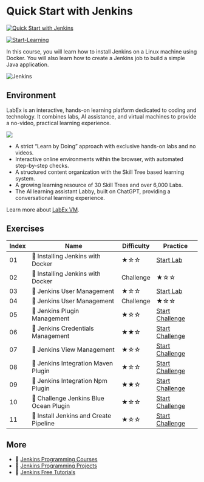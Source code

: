 # Quick Start with Jenkins

[![Quick Start with Jenkins](https://cover-creator.appbot.io/quick-start-with-jenkins.png)](https://labex.io/courses/quick-start-with-jenkins)

[![Start-Learning](https://img.shields.io/badge/Start-Learning-whitesmoke?style=for-the-badge)](https://labex.io/courses/quick-start-with-jenkins)

In this course, you will learn how to install Jenkins on a Linux machine using Docker. You will also learn how to create a Jenkins job to build a simple Java application.

![Jenkins](https://img.shields.io/badge/Jenkins-whitesmoke?style=for-the-badge&logo=jenkins)


## Environment

LabEx is an interactive, hands-on learning platform dedicated to coding and technology. It combines labs, AI assistance, and virtual machines to provide a no-video, practical learning experience.

![](https://tutorial-screenshot.getvm.io/images/vm-1725247253.png)

- A strict “Learn by Doing” approach with exclusive hands-on labs and no videos.
- Interactive online environments within the browser, with automated step-by-step checks.
- A structured content organization with the Skill Tree based learning system.
- A growing learning resource of 30 Skill Trees and over 6,000 Labs.
- The AI learning assistant Labby, built on ChatGPT, providing a conversational learning experience.

Learn more about [LabEx VM](https://support.labex.io/using-labex/virtual-machine).

## Exercises

|   Index | Name                                         | Difficulty   | Practice                                                                                                                   |
|---------|----------------------------------------------|--------------|----------------------------------------------------------------------------------------------------------------------------|
|      01 | 📖 Installing Jenkins with Docker             | ★☆☆          | <a target='_blank' href='https://labex.io/tutorials/jenkins-installing-jenkins-with-docker-391174'>Start Lab</a>           |
|      02 | 🎯 Installing Jenkins with Docker | Challenge | ★☆☆          | <a target='_blank' href='https://labex.io/labs/jenkins-installing-jenkins-with-docker-challenge-29061'>Start Challenge</a> |
|      03 | 📖 Jenkins User Management                    | ★☆☆          | <a target='_blank' href='https://labex.io/tutorials/jenkins-jenkins-user-management-391302'>Start Lab</a>                  |
|      04 | 🎯 Jenkins User Management | Challenge        | ★☆☆          | <a target='_blank' href='https://labex.io/labs/jenkins-jenkins-user-management-challenge-149236'>Start Challenge</a>       |
|      05 | 🎯 Jenkins Plugin Management                  | ★☆☆          | <a target='_blank' href='https://labex.io/labs/jenkins-jenkins-plugin-management-40829'>Start Challenge</a>                |
|      06 | 🎯 Jenkins Credentials Management             | ★★☆          | <a target='_blank' href='https://labex.io/labs/jenkins-jenkins-credentials-management-67529'>Start Challenge</a>           |
|      07 | 🎯 Jenkins View Management                    | ★☆☆          | <a target='_blank' href='https://labex.io/labs/jenkins-jenkins-view-management-67545'>Start Challenge</a>                  |
|      08 | 🎯 Jenkins Integration Maven Plugin           | ★☆☆          | <a target='_blank' href='https://labex.io/labs/jenkins-jenkins-integration-maven-plugin-189626'>Start Challenge</a>        |
|      09 | 🎯 Jenkins Integration Npm Plugin             | ★★☆          | <a target='_blank' href='https://labex.io/labs/jenkins-jenkins-integration-npm-plugin-148879'>Start Challenge</a>          |
|      10 | 🎯 Challenge Jenkins Blue Ocean Plugin        | ★☆☆          | <a target='_blank' href='https://labex.io/labs/jenkins-challenge-jenkins-blue-ocean-plugin-145227'>Start Challenge</a>     |
|      11 | 🎯 Install Jenkins and Create Pipeline        | ★☆☆          | <a target='_blank' href='https://labex.io/labs/jenkins-install-jenkins-and-create-pipeline-7771'>Start Challenge</a>       |

## More

- 🔗 [Jenkins Programming Courses](https://github.com/labex-labs/awesome-programming-courses)
- 🔗 [Jenkins Programming Projects](https://github.com/labex-labs/awesome-programming-projects)
- 🔗 [Jenkins Free Tutorials](https://github.com/labex-labs/jenkins-free-tutorials)

